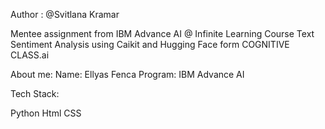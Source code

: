 Author : @Svitlana Kramar

Mentee assignment from IBM Advance AI @ Infinite Learning Course Text Sentiment Analysis using Caikit and
Hugging Face form COGNITIVE CLASS.ai

About me: Name: Ellyas Fenca Program: IBM Advance AI

Tech Stack:

Python Html CSS
